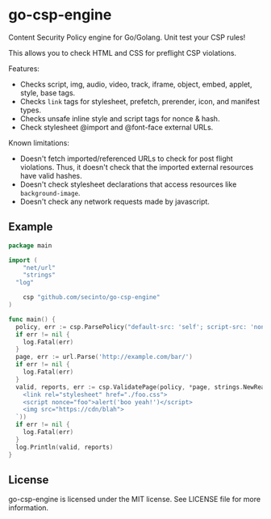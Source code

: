 # go-csp-engine 

Content Security Policy engine for Go/Golang. Unit test your CSP rules!

This allows you to check HTML and CSS for preflight CSP violations.

Features:

* Checks script, img, audio, video, track, iframe, object, embed, applet, style,
  base tags.
* Checks `link` tags for stylesheet, prefetch, prerender, icon, and manifest types.
* Checks unsafe inline style and script tags for nonce & hash.
* Check stylesheet @import and @font-face external URLs.

Known limitations:

* Doesn't fetch imported/referenced URLs to check for post flight violations.
  Thus, it doesn't check that the imported external resources have valid hashes.
* Doesn't check stylesheet declarations that access resources like
  `background-image`.
* Doesn't check any network requests made by javascript.

## Example

```go
package main

import (
	"net/url"
	"strings"
  "log"

	csp "github.com/secinto/go-csp-engine"
)

func main() {
  policy, err := csp.ParsePolicy("default-src: 'self'; script-src: 'nonce-foo'; img-src https://cdn")
  if err != nil {
    log.Fatal(err)
  }
  page, err := url.Parse('http://example.com/bar/')
  if err != nil {
    log.Fatal(err)
  }
  valid, reports, err := csp.ValidatePage(policy, *page, strings.NewReader(`
    <link rel="stylesheet" href="./foo.css">
    <script nonce="foo">alert('boo yeah!')</script>
    <img src="https://cdn/blah">
  `))
  if err != nil {
    log.Fatal(err)
  }
  log.Println(valid, reports)
}
```

## License

go-csp-engine is licensed under the MIT license. See LICENSE file for more
information.
